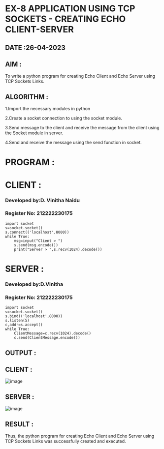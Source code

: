 # EX-8 APPLICATION USING TCP SOCKETS - CREATING ECHO CLIENT-SERVER

## DATE :26-04-2023
## AIM :
To write a python program for creating Echo Client and Echo Server using TCP Sockets Links.

## ALGORITHM :
1.Import the necessary modules in python

2.Create a socket connection to using the socket module.

3.Send message to the client and receive the message from the client using the Socket module in server.

4.Send and receive the message using the send function in socket.

# PROGRAM :
# CLIENT :
### Developed by:D. Vinitha Naidu
### Register No: 212222230175
```
import socket
s=socket.socket()
s.connect(('localhost',8000))
while True:
    msg=input("Client > ")
    s.send(msg.encode())
    print("Server > ",s.recv(1024).decode())
```
# SERVER :
### Developed by:D.Vinitha 
### Register No: 212222230175
```
import socket
s=socket.socket()
s.bind(('localhost',8000))
s.listen(5)
c,addr=s.accept()
while True:
    ClientMessage=c.recv(1024).decode()
    c.send(ClientMessage.encode())
 ```
## OUTPUT :
## CLIENT :
![image](https://github.com/VinithaNaidu/EX-8/assets/121166004/6b2bbbeb-0ece-4dc9-9e7a-b6979a925c1d)

## SERVER :
![image](https://github.com/VinithaNaidu/EX-8/assets/121166004/a6620927-ea4e-4d38-b9ad-cd934c623f39)


## RESULT :
Thus, the python program for creating Echo Client and Echo Server using TCP Sockets Links was successfully created and executed.

